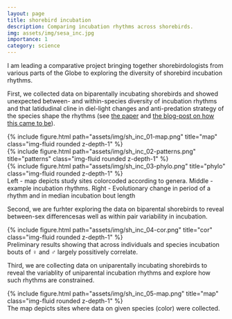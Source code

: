 ```yaml
---
layout: page
title: shorebird incubation
description: Comparing incubation rhythms across shorebirds.
img: assets/img/sesa_inc.jpg
importance: 1
category: science
---
```


I am leading a comparative project bringing together shorebirdologists from various parts of the Globe to exploring the diversity of shorebird incubation rhythms.

First, we collected data on biparentally incubating shorebirds and showed unexpected between- and within-species diversity of incubation rhythms and that latidudinal cline in diel-light changes and anti-predation strategy of the species shape the rhythms (see <a href='http://rdcu.be/mUso'>the paper</a> and <a href='https://ecoevocommunity.nature.com/posts/13472-bringing-chronobiology-into-the-wild'>the blog-post on how this came to be</a>). 

<div class="row">
    <div class="col-sm mt-3 mt-md-0">
        {% include figure.html path="assets/img/sh_inc_01-map.png" title="map" class="img-fluid rounded z-depth-1" %}
    </div>
    <div class="col-sm-4 mt-3 mt-md-0">
        {% include figure.html path="assets/img/sh_inc_02-patterns.png" title="patterns" class="img-fluid rounded z-depth-1" %}
    </div>
    <div class="col-sm-3 mt-3 mt-md-0">
        {% include figure.html path="assets/img/sh_inc_03-phylo.png" title="phylo" class="img-fluid rounded z-depth-1" %}
    </div>
</div>
<div class="caption">
    Left - map depicts study sites colorcoded according to genera.  Middle - example incubation rhythms. Right - Evolutionary change in period of a rhythm and in median incubation bout length 
</div>

Second, we are furhter exploring the data on biparental shorebirds to reveal between-sex differencesas well as within pair variability in incubation. 

<div class="row">
    <div class="col-sm mt-3 mt-md-0">
        {% include figure.html path="assets/img/sh_inc_04-cor.png" title="cor" class="img-fluid rounded z-depth-1" %}
    </div>
</div>
<div class="caption">
    Preliminary results showing that across individuals and species incubation bouts of ♀️ and ♂️ largely possitively correlate.
</div>


Third, we are collecting data on uniparentally incubating shorebirds to reveal the variablity of uniparental incubation rhythms and explore how such rhythms are constrained.
<div class="row">
    <div class="col-sm mt-3 mt-md-0">
        {% include figure.html path="assets/img/sh_inc_05-map.png" title="map" class="img-fluid rounded z-depth-1" %}
    </div>
</div>
<div class="caption">
    The map depicts sites where data on given species (color) were collected.
</div>